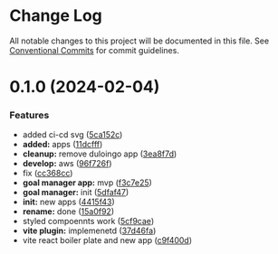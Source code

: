 # Change Log

All notable changes to this project will be documented in this file.
See [Conventional Commits](https://conventionalcommits.org) for commit guidelines.

# 0.1.0 (2024-02-04)

### Features

-   added ci-cd svg ([5ca152c](https://github.com/paulAlexSerban/wbk--reactjs-playground--typescript/commit/5ca152cfa6dc2b1548b7c2ed48d33d5debae9db7))
-   **added:** apps ([11dcfff](https://github.com/paulAlexSerban/wbk--reactjs-playground--typescript/commit/11dcfffcaab37b030fe7a13b728a76141978fa40))
-   **cleanup:** remove duloingo app ([3ea8f7d](https://github.com/paulAlexSerban/wbk--reactjs-playground--typescript/commit/3ea8f7d47da9759c9ea8f62599a8aa4250b38c3c))
-   **develop:** aws ([96f726f](https://github.com/paulAlexSerban/wbk--reactjs-playground--typescript/commit/96f726f064733ad5ee05405640fc2b69ff8c6f8f))
-   fix ([cc368cc](https://github.com/paulAlexSerban/wbk--reactjs-playground--typescript/commit/cc368cc5b544cbb8c155359397154df97c467241))
-   **goal manager app:** mvp ([f3c7e25](https://github.com/paulAlexSerban/wbk--reactjs-playground--typescript/commit/f3c7e2599262ff8ebfa59f0843431cbbc606836c))
-   **goal manager:** init ([5dfaf47](https://github.com/paulAlexSerban/wbk--reactjs-playground--typescript/commit/5dfaf4770c4184bf6a32ffa551a286e39a441a3b))
-   **init:** new apps ([4415f43](https://github.com/paulAlexSerban/wbk--reactjs-playground--typescript/commit/4415f438f0e5bcb85114c2881630a29c188382db))
-   **rename:** done ([15a0f92](https://github.com/paulAlexSerban/wbk--reactjs-playground--typescript/commit/15a0f92f47690da6021269d43d7489cb72cdc514))
-   styled compoennts work ([5cf9cae](https://github.com/paulAlexSerban/wbk--reactjs-playground--typescript/commit/5cf9cae09ec5f9b36f10b44435678947f4bb2f7e))
-   **vite plugin:** implemenetd ([37d46fa](https://github.com/paulAlexSerban/wbk--reactjs-playground--typescript/commit/37d46fa94fb78ec7126690f942429a51d9ed511e))
-   vite react boiler plate and new app ([c9f400d](https://github.com/paulAlexSerban/wbk--reactjs-playground--typescript/commit/c9f400d569995a3ce94b4f3c2a6c8db9b3229fdb))
